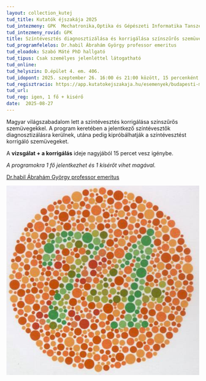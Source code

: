 ```yaml
---
layout: collection_kutej
tud_title: Kutatók éjszakája 2025
tud_intezmeny: GPK  Mechatronika,Optika és Gépészeti Informatika Tanszék
tud_intezmeny_rovid: GPK
title: Színtévesztés diagnosztizálása és korrigálása színszűrős szemüveggel - Laboratóriumi mérés
tud_programfelelos: Dr.habil Ábrahám György professor emeritus
tud_eloadok: Szabó Máté PhD hallgató
tud_tipus: Csak személyes jelenléttel látogatható
tud_online: 
tud_helyszin: D.épület 4. em. 406.
tud_idopont: 2025. szeptember 26. 16:00 és 21:00 között, 15 percenként 1 fő
tud_regisztracio: https://app.kutatokejszakaja.hu/esemenyek/budapesti-muszaki-es-gazdasagtudomanyi-egyetem-bme/szintevesztes-diagnosztizalasa-es-korrigalasa-szinszuros-szemuveggel-laboratoriumi-meres
tud_url: 
tud_reg: igen, 1 fő + kisérő
date:  2025-08-27
---
```


 Magyar világszabadalom lett a színtévesztés korrigálása színszűrős szemüvegekkel. A program keretében a jelentkező színtévesztők diagnosztizálásra kerülnek, utána pedig kipróbálhatják a színtévesztést korrigáló szemüvegeket.
 
A **vizsgálat + a korrigálás** ideje nagyjából 15 percet vesz igénybe.

*A programokra 1 fő jelentkezhet és 1 kísérőt vihet magával.*

 [Dr.habil Ábrahám György professor emeritus](https://tudprog.bme.hu/kutatok_ejszakaja/profilok/abraham_gyorgy.html)

 ![A színtévesztés oka és korrigálása színszűrős szemüveggel- előadás](../2025/images/a-szintevesztes-oka-es-korrigalasa-szinszuros-szemuveggel-eloadas.png)
